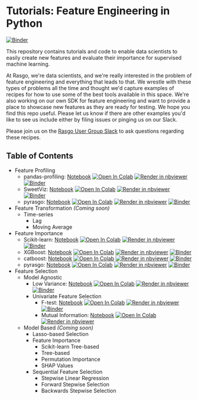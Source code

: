 # Tutorials: Feature Engineering in Python
[![Binder](https://mybinder.org/badge_logo.svg)](https://mybinder.org/v2/gh/rasgointelligence/feature-engineering-tutorials/main)

This repository contains tutorials and code to enable data scientists to easily create new features and evaluate their importance for supervised machine learning. 

At Rasgo, we're data scientists, and we're really interested in the problem of feature engineering and everything that leads to that. We wrestle with these types of problems all the time and thought we'd capture examples of recipes for how to use some of the best tools available in this space. We're also working on our own SDK for feature engineering and want to provide a place to showcase new features as they are ready for testing. We hope you find this repo useful. Please let us know if there are other examples you'd like to see us include either by filing issues or pinging us on our Slack.

Please join us on the [Rasgo User Group Slack](https://join.slack.com/t/rasgousergroup/shared_invite/zt-nytkq6np-ANEJvbUSbT2Gkvc8JICp3g) to ask questions regarding these recipes.

## Table of Contents
* Feature Profiling
    * pandas-profiling: [Notebook](https://github.com/rasgointelligence/feature-engineering-tutorials/blob/main/feature-profiling/pandas-profiling.ipynb) [![Open In Colab](https://colab.research.google.com/assets/colab-badge.svg)](https://colab.research.google.com/github/rasgointelligence/feature-engineering-tutorials/blob/main/feature-profiling/pandas-profiling.ipynb) [![Render in nbviewer](https://github.com/jupyter/design/blob/master/logos/Badges/nbviewer_badge.svg)](https://nbviewer.jupyter.org/github/rasgointelligence/feature-engineering-tutorials/blob/main/feature-profiling/pandas-profiling.ipynb) [![Binder](https://mybinder.org/badge_logo.svg)](https://mybinder.org/v2/gh/rasgointelligence/feature-engineering-tutorials/main?filepath=feature-profiling/pandas-profiling.ipynb)
    * SweetViz: [Notebook](https://github.com/rasgointelligence/feature-engineering-tutorials/blob/main/feature-profiling/SweetViz-profiling.ipynb) [![Open In Colab](https://colab.research.google.com/assets/colab-badge.svg)](https://colab.research.google.com/github/rasgointelligence/feature-engineering-tutorials/blob/main/feature-profiling/SweetViz-profiling.ipynb) [![Render in nbviewer](https://github.com/jupyter/design/blob/master/logos/Badges/nbviewer_badge.svg)](https://nbviewer.jupyter.org/github/rasgointelligence/feature-engineering-tutorials/blob/main/feature-profiling/SweetViz-profiling.ipynb) [![Binder](https://mybinder.org/badge_logo.svg)](https://mybinder.org/v2/gh/rasgointelligence/feature-engineering-tutorials/main?filepath=feature-profiling/SweetViz-profiling.ipynb)
    * pyrasgo: [Notebook](https://github.com/rasgointelligence/feature-engineering-tutorials/blob/main/feature-profiling/pyrasgo-profiling.ipynb) [![Open In Colab](https://colab.research.google.com/assets/colab-badge.svg)](https://colab.research.google.com/github/rasgointelligence/feature-engineering-tutorials/blob/main/feature-profiling/pyrasgo-profiling.ipynb) [![Render in nbviewer](https://github.com/jupyter/design/blob/master/logos/Badges/nbviewer_badge.svg)](https://nbviewer.jupyter.org/github/rasgointelligence/feature-engineering-tutorials/blob/main/feature-profiling/pyrasgo-profiling.ipynb) [![Binder](https://mybinder.org/badge_logo.svg)](https://mybinder.org/v2/gh/rasgointelligence/feature-engineering-tutorials/main?filepath=feature-profiling/pyrasgo-profiling.ipynb)
* Feature Transformation _(Coming soon)_
    * Time-series
      * Lag
      * Moving Average
* Feature Importance
  * Scikit-learn: [Notebook](https://github.com/rasgointelligence/feature-engineering-tutorials/blob/main/feature-importance/Sklearn%20Feature%20Importance.ipynb) [![Open In Colab](https://colab.research.google.com/assets/colab-badge.svg)](https://colab.research.google.com/github/rasgointelligence/feature-engineering-tutorials/blob/main/feature-importance/Sklearn%20Feature%20Importance.ipynb) [![Render in nbviewer](https://github.com/jupyter/design/blob/master/logos/Badges/nbviewer_badge.svg)](https://nbviewer.jupyter.org/github/rasgointelligence/feature-engineering-tutorials/blob/main/feature-importance/Sklearn%20Feature%20Importance.ipynb) [![Binder](https://mybinder.org/badge_logo.svg)](https://mybinder.org/v2/gh/rasgointelligence/feature-engineering-tutorials/main?filepath=feature-importance/Sklearn%20Feature%20Importance.ipynb)
  * XGBoost: [Notebook](https://github.com/rasgointelligence/feature-engineering-tutorials/blob/main/feature-importance/XGBoost%20Feature%20Importance.ipynb) [![Open In Colab](https://colab.research.google.com/assets/colab-badge.svg)](https://colab.research.google.com/github/rasgointelligence/feature-engineering-tutorials/blob/main/feature-importance/XGBoost%20Feature%20Importance.ipynb) [![Render in nbviewer](https://github.com/jupyter/design/blob/master/logos/Badges/nbviewer_badge.svg)](https://nbviewer.jupyter.org/github/rasgointelligence/feature-engineering-tutorials/blob/main/feature-importance/XGBoost%20Feature%20Importance.ipynb) [![Binder](https://mybinder.org/badge_logo.svg)](https://mybinder.org/v2/gh/rasgointelligence/feature-engineering-tutorials/main?filepath=feature-importance/XGBoost%20Feature%20Importance.ipynb)
  * catboost: [Notebook](https://github.com/rasgointelligence/feature-engineering-tutorials/blob/main/feature-importance/Catboost%20Feature%20Importance.ipynb) [![Open In Colab](https://colab.research.google.com/assets/colab-badge.svg)](https://colab.research.google.com/github/rasgointelligence/feature-engineering-tutorials/blob/main/feature-importance/Catboost%20Feature%20Importance.ipynb) [![Render in nbviewer](https://github.com/jupyter/design/blob/master/logos/Badges/nbviewer_badge.svg)](https://nbviewer.jupyter.org/github/rasgointelligence/feature-engineering-tutorials/blob/main/feature-importance/Catboost%20Feature%20Importance.ipynb) [![Binder](https://mybinder.org/badge_logo.svg)](https://mybinder.org/v2/gh/rasgointelligence/feature-engineering-tutorials/main?filepath=feature-importance/Catboost%20Feature%20Importance.ipynb)
  * pyrasgo: [Notebook](https://github.com/rasgointelligence/feature-engineering-tutorials/blob/main/feature-importance/pyrasgo%20Feature%20Importance.ipynb) [![Open In Colab](https://colab.research.google.com/assets/colab-badge.svg)](https://colab.research.google.com/github/rasgointelligence/feature-engineering-tutorials/blob/main/feature-importance/pyrasgo%20Feature%20Importance.ipynb) [![Render in nbviewer](https://github.com/jupyter/design/blob/master/logos/Badges/nbviewer_badge.svg)](https://nbviewer.jupyter.org/github/rasgointelligence/feature-engineering-tutorials/blob/main/feature-importance/pyrasgo%20Feature%20Importance.ipynb) [![Binder](https://mybinder.org/badge_logo.svg)](https://mybinder.org/v2/gh/rasgointelligence/feature-engineering-tutorials/main?filepath=feature-importance/pyrasgo%20Feature%20Importance.ipynb)
* Feature Selection
  * Model Agnostic
      * Low Variance: [Notebook](https://github.com/rasgointelligence/feature-engineering-tutorials/blob/main/feature-selection/model-agnostic/Low%20Variance.ipynb) [![Open In Colab](https://colab.research.google.com/assets/colab-badge.svg)](https://colab.research.google.com/github/rasgointelligence/feature-engineering-tutorials/blob/main/feature-selection/model-agnostic/Low%20Variance.ipynb) [![Render in nbviewer](https://github.com/jupyter/design/blob/master/logos/Badges/nbviewer_badge.svg)](https://nbviewer.jupyter.org/github/rasgointelligence/feature-engineering-tutorials/blob/main/feature-selection/model-agnostic/Low%20Variance.ipynb) [![Binder](https://mybinder.org/badge_logo.svg)](https://mybinder.org/v2/gh/rasgointelligence/feature-engineering-tutorials/main?filepath=feature-selection/model-agnostic/Low%20Variance.ipynb)
      * Univariate Feature Selection
          * F-test: [Notebook](https://github.com/rasgointelligence/feature-engineering-tutorials/blob/main/feature-selection/model-agnostic/F%20Test.ipynb) [![Open In Colab](https://colab.research.google.com/assets/colab-badge.svg)](https://colab.research.google.com/github/rasgointelligence/feature-engineering-tutorials/blob/main/feature-selection/model-agnostic/F%20Test.ipynb) [![Render in nbviewer](https://github.com/jupyter/design/blob/master/logos/Badges/nbviewer_badge.svg)](https://nbviewer.jupyter.org/github/rasgointelligence/feature-engineering-tutorials/blob/main/feature-selection/model-agnostic/F%20Test.ipynb) [![Binder](https://mybinder.org/badge_logo.svg)](https://mybinder.org/v2/gh/rasgointelligence/feature-engineering-tutorials/main?filepath=feature-selection/model-agnostic/F%20Test.ipynb)
          * Mutual Information: [Notebook](https://github.com/rasgointelligence/feature-engineering-tutorials/blob/main/feature-selection/model-agnostic/Mutual%20Information.ipynb)  [![Open In Colab](https://colab.research.google.com/assets/colab-badge.svg)](https://colab.research.google.com/github/rasgointelligence/feature-engineering-tutorials/blob/main/feature-selection/model-agnostic/Mutual%20Information.ipynb) [![Render in nbviewer](https://github.com/jupyter/design/blob/master/logos/Badges/nbviewer_badge.svg)](https://nbviewer.jupyter.org/github/rasgointelligence/feature-engineering-tutorials/blob/main/feature-selection/model-agnostic/Mutual%20Information.ipynb) 
  * Model Based _(Coming soon)_
      * Lasso-based Selection
      * Feature Importance
          * Scikit-learn Tree-based
          * Tree-based
          * Permutation Importance
          * SHAP Values
      * Sequential Feature Selection
          * Stepwise Linear Regression
          * Forward Stepwise Selection
          * Backwards Stepwise Selection

          
